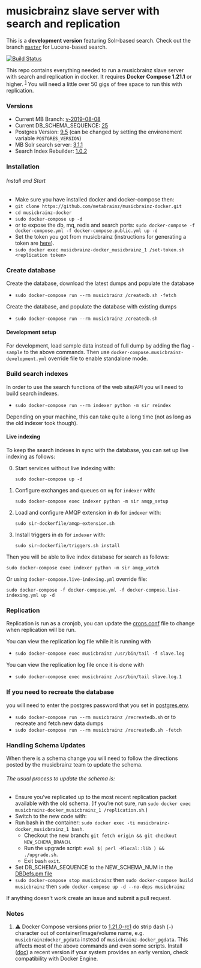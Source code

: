 musicbrainz slave server with search and replication
==================

This is a **development version** featuring Solr-based search.
Check out the branch [`master`](https://github.com/metabrainz/musicbrainz-docker/tree/master) for Lucene-based search.

[![Build Status](https://travis-ci.org/metabrainz/musicbrainz-docker.svg?branch=mbvm-38-dev)](https://travis-ci.org/metabrainz/musicbrainz-docker)

This repo contains everything needed to run a musicbrainz slave server with search and replication in docker.
It requires **Docker Compose 1.21.1** or higher. <sup>[1](#note-dashed-name)</sup>
You will need a little over 50 gigs of free space to run this with replication.

### Versions
* Current MB Branch: [v-2019-08-08](musicbrainz-dockerfile/Dockerfile#L32)
* Current DB_SCHEMA_SEQUENCE: [25](musicbrainz-dockerfile/DBDefs.pm#L112)
* Postgres Version: [9.5](docker-compose.yml)
  (can be changed by setting the environement variable `POSTGRES_VERSION`)
* MB Solr search server: [3.1.1](solr-dockerfile/Dockerfile#L1)
* Search Index Rebuilder: [1.0.2](sir-dockerfile/Dockerfile#L31)

### Installation

###### Install and Start
* Make sure you have installed docker and docker-compose then:
* `git clone https://github.com/metabrainz/musicbrainz-docker.git`
* `cd musicbrainz-docker`
* `sudo docker-compose up -d`
* or to expose the db, mq, redis and search ports: `sudo docker-compose -f docker-compose.yml -f docker-compose.public.yml up -d`
* Set the token you got from musicbrainz (instructions for generating a token are [here](http://blog.musicbrainz.org/2015/05/19/schema-change-release-2015-05-18-including-upgrade-instructions/)).
* `sudo docker exec musicbrainz-docker_musicbrainz_1 /set-token.sh <replication token>`

### Create database
Create the database, download the latest dumps and populate the database

* `sudo docker-compose run --rm musicbrainz /createdb.sh -fetch`

Create the database, and populate the database with existing dumps

* `sudo docker-compose run --rm musicbrainz /createdb.sh`

#### Development setup

For development, load sample data instead of full dump by adding the flag `-sample` to the above commands.
Then use `docker-compose.musicbrainz-development.yml` override file to enable standalone mode.

### Build search indexes
In order to use the search functions of the web site/API you will need to build search indexes.

* `sudo docker-compose run --rm indexer python -m sir reindex`

Depending on your machine, this can take quite a long time (not as long as the old indexer took though).

#### Live indexing
To keep the search indexes in sync with the database, you can set up live indexing as follows:

0. Start services without live indexing with:

   `sudo docker-compose up -d`

1. Configure exchanges and queues on `mq` for `indexer` with:

   `sudo docker-compose exec indexer python -m sir amqp_setup`

2. Load and configure AMQP extension in `db` for `indexer` with:

   `sudo sir-dockerfile/amqp-extension.sh`

3. Install triggers in `db` for `indexer` with:

   `sudo sir-dockerfile/triggers.sh install`

Then you will be able to live index database for search as follows:

  `sudo docker-compose exec indexer python -m sir amqp_watch`

Or using `docker-compose.live-indexing.yml` override file:

   `sudo docker-compose -f docker-compose.yml -f docker-compose.live-indexing.yml up -d`

### Replication
Replication is run as a cronjob, you can update the [crons.conf](musicbrainz-dockerfile/scripts/crons.conf) file to change when replication will be run.

You can view the replication log file while it is running with
* `sudo docker-compose exec musicbrainz /usr/bin/tail -f slave.log`

You can view the replication log file once it is done with
* `sudo docker-compose exec musicbrainz /usr/bin/tail slave.log.1`

### If you need to recreate the database
you will need to enter the postgres password that you set in [postgres.env](postgres-dockerfile/postgres.env).
* `sudo docker-compose run --rm musicbrainz /recreatedb.sh`
or to recreate and fetch new data dumps
* `sudo docker-compose run --rm musicbrainz /recreatedb.sh -fetch`

### Handling Schema Updates
When there is a schema change you will need to follow the directions posted by the musicbrainz team to update the schema.

###### The usual process to update the schema is:

* Ensure you’ve replicated up to the most recent replication packet available with the old schema.
  (If you’re not sure, run `sudo docker exec musicbrainz-docker_musicbrainz_1 /replication.sh`.)
* Switch to the new code with:
* Run bash in the container: `sudo docker exec -ti musicbrainz-docker_musicbrainz_1 bash`.
  * Checkout the new branch: `git fetch origin && git checkout NEW_SCHEMA_BRANCH`.
  * Run the upgrade script: `eval $( perl -Mlocal::lib ) && ./upgrade.sh`.
  * Exit bash `exit`.
* Set DB_SCHEMA_SEQUENCE to the NEW_SCHEMA_NUM in the [DBDefs.pm file](musicbrainz-dockerfile/DBDefs.pm#L112)
* `sudo docker-compose stop musicbrainz` then `sudo docker-compose build musicbrainz` then `sudo docker-compose up -d --no-deps musicbrainz`

If anything doesn't work create an issue and submit a pull request.


### Notes

1. <a name="note-dashed-name">:warning:</a> Docker Compose versions prior to
   [1.21.0-rc1](https://github.com/docker/compose/releases/tag/1.21.0-rc1)
   do strip dash (`-`) character out of container/image/volume name, e.g.
   `musicbrainzdocker_pgdata` instead of `musicbrainz-docker_pgdata`.
   This affects most of the above commands and even some scripts.
   Install ([doc](https://docs.docker.com/compose/install/)) a recent version if
   your system provides an early version, check compatibility with Docker Engine.
